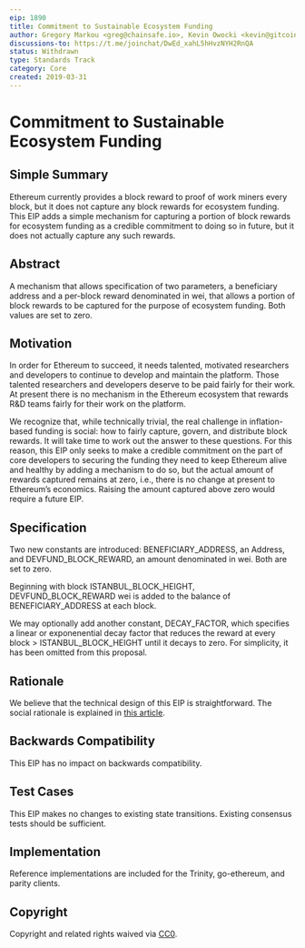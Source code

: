 ```yaml
---
eip: 1890
title: Commitment to Sustainable Ecosystem Funding
author: Gregory Markou <greg@chainsafe.io>, Kevin Owocki <kevin@gitcoin.co>, Lane Rettig <lane@ethereum.org>
discussions-to: https://t.me/joinchat/DwEd_xahL5hHvzNYH2RnQA
status: Withdrawn
type: Standards Track
category: Core
created: 2019-03-31
---
```


# Commitment to Sustainable Ecosystem Funding

## Simple Summary

Ethereum currently provides a block reward to proof of work miners every block, but it does not capture any block rewards for ecosystem funding. This EIP adds a simple mechanism for capturing a portion of block rewards for ecosystem funding as a credible commitment to doing so in future, but it does not actually capture any such rewards.

## Abstract

A mechanism that allows specification of two parameters, a beneficiary address and a per-block reward denominated in wei, that allows a portion of block rewards to be captured for the purpose of ecosystem funding. Both values are set to zero.

## Motivation

In order for Ethereum to succeed, it needs talented, motivated researchers and developers to continue to develop and maintain the platform. Those talented researchers and developers deserve to be paid fairly for their work. At present there is no mechanism in the Ethereum ecosystem that rewards R&D teams fairly for their work on the platform.

We recognize that, while technically trivial, the real challenge in inflation-based funding is social: how to fairly capture, govern, and distribute block rewards. It will take time to work out the answer to these questions. For this reason, this EIP only seeks to make a credible commitment on the part of core developers to securing the funding they need to keep Ethereum alive and healthy by adding a mechanism to do so, but the actual amount of rewards captured remains at zero, i.e., there is no change at present to Ethereum’s economics. Raising the amount captured above zero would require a future EIP.

## Specification

Two new constants are introduced: BENEFICIARY_ADDRESS, an Address, and DEVFUND_BLOCK_REWARD, an amount denominated in wei. Both are set to zero.

Beginning with block ISTANBUL_BLOCK_HEIGHT, DEVFUND_BLOCK_REWARD wei is added to the balance of BENEFICIARY_ADDRESS at each block.

We may optionally add another constant, DECAY_FACTOR, which specifies a linear or exponenential decay factor that reduces the reward at every block > ISTANBUL_BLOCK_HEIGHT until it decays to zero. For simplicity, it has been omitted from this proposal.

## Rationale

We believe that the technical design of this EIP is straightforward. The social rationale is explained in [this article](https://medium.com/gitcoin/funding-open-source-in-the-blockchain-era-8ded753bf05f).

## Backwards Compatibility

This EIP has no impact on backwards compatibility.

## Test Cases

This EIP makes no changes to existing state transitions. Existing consensus tests should be sufficient.

## Implementation

Reference implementations are included for the Trinity, go-ethereum, and parity clients.

## Copyright
Copyright and related rights waived via [CC0](/LICENSE.md).
